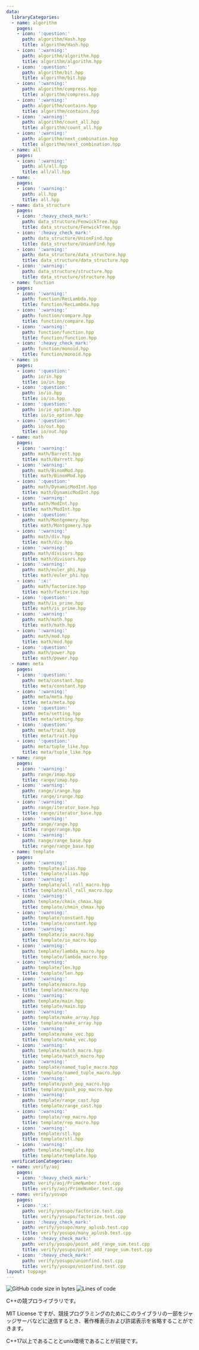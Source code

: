 ```yaml
---
data:
  libraryCategories:
  - name: algorithm
    pages:
    - icon: ':question:'
      path: algorithm/Hash.hpp
      title: algorithm/Hash.hpp
    - icon: ':warning:'
      path: algorithm/algorithm.hpp
      title: algorithm/algorithm.hpp
    - icon: ':question:'
      path: algorithm/bit.hpp
      title: algorithm/bit.hpp
    - icon: ':warning:'
      path: algorithm/compress.hpp
      title: algorithm/compress.hpp
    - icon: ':warning:'
      path: algorithm/contains.hpp
      title: algorithm/contains.hpp
    - icon: ':warning:'
      path: algorithm/count_all.hpp
      title: algorithm/count_all.hpp
    - icon: ':warning:'
      path: algorithm/next_combination.hpp
      title: algorithm/next_combination.hpp
  - name: all
    pages:
    - icon: ':warning:'
      path: all/all.hpp
      title: all/all.hpp
  - name: .
    pages:
    - icon: ':warning:'
      path: all.hpp
      title: all.hpp
  - name: data_structure
    pages:
    - icon: ':heavy_check_mark:'
      path: data_structure/FenwickTree.hpp
      title: data_structure/FenwickTree.hpp
    - icon: ':heavy_check_mark:'
      path: data_structure/UnionFind.hpp
      title: data_structure/UnionFind.hpp
    - icon: ':warning:'
      path: data_structure/data_structure.hpp
      title: data_structure/data_structure.hpp
    - icon: ':warning:'
      path: data_structure/structure.hpp
      title: data_structure/structure.hpp
  - name: function
    pages:
    - icon: ':warning:'
      path: function/RecLambda.hpp
      title: function/RecLambda.hpp
    - icon: ':warning:'
      path: function/compare.hpp
      title: function/compare.hpp
    - icon: ':warning:'
      path: function/function.hpp
      title: function/function.hpp
    - icon: ':heavy_check_mark:'
      path: function/monoid.hpp
      title: function/monoid.hpp
  - name: io
    pages:
    - icon: ':question:'
      path: io/in.hpp
      title: io/in.hpp
    - icon: ':question:'
      path: io/io.hpp
      title: io/io.hpp
    - icon: ':question:'
      path: io/io_option.hpp
      title: io/io_option.hpp
    - icon: ':question:'
      path: io/out.hpp
      title: io/out.hpp
  - name: math
    pages:
    - icon: ':warning:'
      path: math/Barrett.hpp
      title: math/Barrett.hpp
    - icon: ':warning:'
      path: math/BinomMod.hpp
      title: math/BinomMod.hpp
    - icon: ':question:'
      path: math/DynamicModInt.hpp
      title: math/DynamicModInt.hpp
    - icon: ':warning:'
      path: math/ModInt.hpp
      title: math/ModInt.hpp
    - icon: ':question:'
      path: math/Montgomery.hpp
      title: math/Montgomery.hpp
    - icon: ':warning:'
      path: math/div.hpp
      title: math/div.hpp
    - icon: ':warning:'
      path: math/divisors.hpp
      title: math/divisors.hpp
    - icon: ':warning:'
      path: math/euler_phi.hpp
      title: math/euler_phi.hpp
    - icon: ':x:'
      path: math/factorize.hpp
      title: math/factorize.hpp
    - icon: ':question:'
      path: math/is_prime.hpp
      title: math/is_prime.hpp
    - icon: ':warning:'
      path: math/math.hpp
      title: math/math.hpp
    - icon: ':warning:'
      path: math/mod.hpp
      title: math/mod.hpp
    - icon: ':question:'
      path: math/power.hpp
      title: math/power.hpp
  - name: meta
    pages:
    - icon: ':question:'
      path: meta/constant.hpp
      title: meta/constant.hpp
    - icon: ':warning:'
      path: meta/meta.hpp
      title: meta/meta.hpp
    - icon: ':question:'
      path: meta/setting.hpp
      title: meta/setting.hpp
    - icon: ':question:'
      path: meta/trait.hpp
      title: meta/trait.hpp
    - icon: ':question:'
      path: meta/tuple_like.hpp
      title: meta/tuple_like.hpp
  - name: range
    pages:
    - icon: ':warning:'
      path: range/imap.hpp
      title: range/imap.hpp
    - icon: ':warning:'
      path: range/irange.hpp
      title: range/irange.hpp
    - icon: ':warning:'
      path: range/iterator_base.hpp
      title: range/iterator_base.hpp
    - icon: ':warning:'
      path: range/range.hpp
      title: range/range.hpp
    - icon: ':warning:'
      path: range/range_base.hpp
      title: range/range_base.hpp
  - name: template
    pages:
    - icon: ':warning:'
      path: template/alias.hpp
      title: template/alias.hpp
    - icon: ':warning:'
      path: template/all_rall_macro.hpp
      title: template/all_rall_macro.hpp
    - icon: ':warning:'
      path: template/chmin_chmax.hpp
      title: template/chmin_chmax.hpp
    - icon: ':warning:'
      path: template/constant.hpp
      title: template/constant.hpp
    - icon: ':warning:'
      path: template/io_macro.hpp
      title: template/io_macro.hpp
    - icon: ':warning:'
      path: template/lambda_macro.hpp
      title: template/lambda_macro.hpp
    - icon: ':warning:'
      path: template/len.hpp
      title: template/len.hpp
    - icon: ':warning:'
      path: template/macro.hpp
      title: template/macro.hpp
    - icon: ':warning:'
      path: template/main.hpp
      title: template/main.hpp
    - icon: ':warning:'
      path: template/make_array.hpp
      title: template/make_array.hpp
    - icon: ':warning:'
      path: template/make_vec.hpp
      title: template/make_vec.hpp
    - icon: ':warning:'
      path: template/match_macro.hpp
      title: template/match_macro.hpp
    - icon: ':warning:'
      path: template/named_tuple_macro.hpp
      title: template/named_tuple_macro.hpp
    - icon: ':warning:'
      path: template/push_pop_macro.hpp
      title: template/push_pop_macro.hpp
    - icon: ':warning:'
      path: template/range_cast.hpp
      title: template/range_cast.hpp
    - icon: ':warning:'
      path: template/rep_macro.hpp
      title: template/rep_macro.hpp
    - icon: ':warning:'
      path: template/stl.hpp
      title: template/stl.hpp
    - icon: ':warning:'
      path: template/template.hpp
      title: template/template.hpp
  verificationCategories:
  - name: verify/aoj
    pages:
    - icon: ':heavy_check_mark:'
      path: verify/aoj/PrimeNumber.test.cpp
      title: verify/aoj/PrimeNumber.test.cpp
  - name: verify/yosupo
    pages:
    - icon: ':x:'
      path: verify/yosupo/factorize.test.cpp
      title: verify/yosupo/factorize.test.cpp
    - icon: ':heavy_check_mark:'
      path: verify/yosupo/many_aplusb.test.cpp
      title: verify/yosupo/many_aplusb.test.cpp
    - icon: ':heavy_check_mark:'
      path: verify/yosupo/point_add_range_sum.test.cpp
      title: verify/yosupo/point_add_range_sum.test.cpp
    - icon: ':heavy_check_mark:'
      path: verify/yosupo/unionfind.test.cpp
      title: verify/yosupo/unionfind.test.cpp
layout: toppage
---
```

![GitHub code size in bytes](https://img.shields.io/github/languages/code-size/Chipppppppppp/kyopro?style=flat-square)
![Lines of code](https://img.shields.io/tokei/lines/github/Chipppppppppp/kyopro?style=flat-square)

C++の競プロライブラリです。

MIT License ですが、競技プログラミングのためにこのライブラリの一部をジャッジサーバなどに送信するとき、著作権表示および許諾表示を省略することができます。

C++17以上であることとunix環境であることが前提です。
